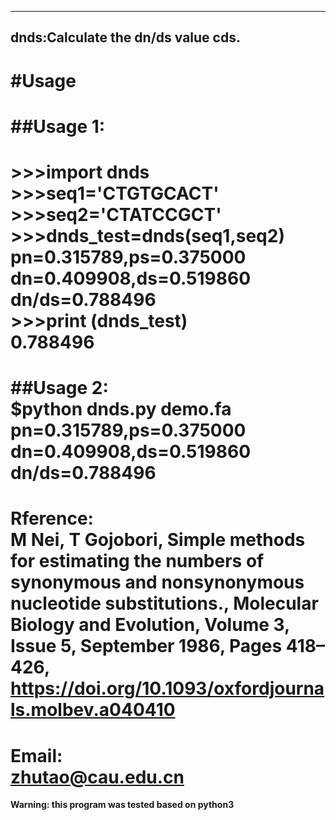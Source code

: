
--------
dnds:Calculate the dn/ds value cds.
---------

#Usage  
=============
##Usage 1:   
======
\>>>import dnds   
\>>>seq1='CTGTGCACT'  
\>>>seq2='CTATCCGCT'  
\>>>dnds_test=dnds(seq1,seq2)  
pn=0.315789,ps=0.375000  
dn=0.409908,ds=0.519860  
dn/ds=0.788496  
\>>>print (dnds_test)  
0.788496  
======
##Usage 2:   
$python dnds.py demo.fa  
pn=0.315789,ps=0.375000  
dn=0.409908,ds=0.519860  
dn/ds=0.788496  
=====
Rference:  
M Nei, T Gojobori, Simple methods for estimating the numbers of synonymous and nonsynonymous nucleotide substitutions., Molecular Biology and Evolution, Volume 3, Issue 5, September 1986, Pages 418–426, https://doi.org/10.1093/oxfordjournals.molbev.a040410  
==
Email:  
zhutao@cau.edu.cn
==
**Warning: this program was tested based on python3**
